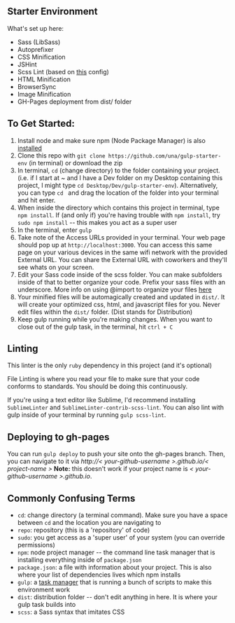 Starter Environment
---

What's set up here:

- Sass (LibSass)
- Autoprefixer
- CSS Minification
- JSHint
- Scss Lint (based on [this](https://github.com/causes/scss-lint/blob/master/config/default.yml) config)
- HTML Minification
- BrowserSync
- Image Minification
- GH-Pages deployment from dist/ folder

## To Get Started:

1. Install node and make sure npm (Node Package Manager) is also [installed](http://blog.nodeknockout.com/post/65463770933/how-to-install-node-js-and-npm)
2. Clone this repo with `git clone https://github.com/una/gulp-starter-env` (in terminal) or download the zip
3. In terminal, `cd` (change directory) to the folder containing your project. (i.e. if I start at ~ and I have a Dev folder on my Desktop containing this project, I might type `cd Desktop/Dev/gulp-starter-env`). Alternatively, you can type `cd ` and drag the location of the folder into your terminal and hit enter.
4. When inside the directory which contains this project in terminal, type `npm install`. If (and only if) you're having trouble with `npm install`, try `sudo npm install` -- this makes you act as a super user
5. In the terminal, enter `gulp`
6. Take note of the Access URLs provided in your terminal. Your web page should pop up at `http://localhost:3000`. You can access this same page on your various devices in the same wifi network with the provided External URL. You can share the External URL with coworkers and they'll see whats on your screen.
7. Edit your Sass code inside of the scss folder. You can make subfolders inside of that to better organize your code. Prefix your sass files with an underscore. More info on using @import to organize your files [here](http://sass-guidelin.es/#main-file)
8. Your minified files will be automagically created and updated in `dist/`. It will create your optimized css, html, and javascript files for you. Never edit files within the `dist/` folder. (Dist stands for Distribution)
9. Keep gulp running while you're making changes. When you want to close out of the gulp task, in the terminal, hit `ctrl + C`

## Linting

This linter is the only `ruby` dependency in this project (and it's optional)

File Linting is where you read your file to make sure that your code conforms to standards. You should be doing this continuously.

If you're using a text editor like Sublime, I'd recommend installing `SublimeLinter` and `SublimeLinter-contrib-scss-lint`. You can also lint with gulp inside of your terminal by running `gulp scss-lint`.

## Deploying to gh-pages

You can run `gulp deploy` to push your site onto the gh-pages branch. Then, you can navigate to it via *http://< your-github-username >.github.io/< project-name >* **Note:** this doesn't work if your project name is *< your-github-username  >.github.io*.

## Commonly Confusing Terms

- `cd`: change directory (a terminal command). Make sure you have a space between `cd` and the location you are navigating to
- `repo`: repository (this is a 'repository' of code)
- `sudo`: you get access as a 'super user' of your system (you can override permissions)
- `npm`: node project manager -- the command line task manager that is installing everything inside of `package.json`
- `package.json`: a file with information about your project. This is also where your list of dependencies lives which npm installs
- `gulp`: a [task manager](http://gulpjs.com) that is running a bunch of scripts to make this environment work
- `dist`: distribution folder -- don't edit anything in here. It is where your gulp task builds into
- `scss`: a Sass syntax that imitates CSS
